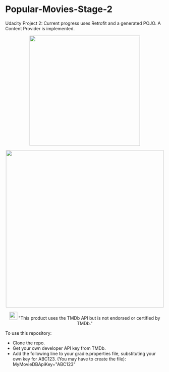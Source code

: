 # Popular-Movies-Stage-2
Udacity Project 2: Current progress uses Retrofit and a generated POJO.  A Content Provider is implemented.

<p align="center">
  <img src="https://cloud.githubusercontent.com/assets/17789182/17041569/d64c69cc-4f74-11e6-88bb-354f8adf8126.gif" width="350"/>
</p>

<p align="center">
  <img src="https://cloud.githubusercontent.com/assets/17789182/17352181/8c412812-5902-11e6-8f46-786a98bec0c8.png"
  width="500"/>
</p>

<p align="center">
  <img src="https://assets.tmdb.org/assets/41bdcf10bbf6f84c0fc73f27b2180b95/images/v4/logos/91x81.png" width="25"/>
  "This product uses the TMDb API but is not endorsed or certified by TMDb." 
</p>

To use this repository:
* Clone the repo.  
* Get your own developer API key from TMDb.  
* Add the following line to your gradle.properties file, substituting your own key for ABC123.  (You may have to create the file):  MyMovieDBApiKey="ABC123"

